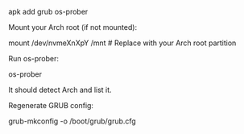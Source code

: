 apk add grub os-prober

Mount your Arch root (if not mounted):

mount /dev/nvmeXnXpY /mnt  # Replace with your Arch root partition

Run os-prober:

os-prober

It should detect Arch and list it.

Regenerate GRUB config:

grub-mkconfig -o /boot/grub/grub.cfg
